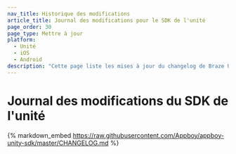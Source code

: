 ```yaml
---
nav_title: Historique des modifications
article_title: Journal des modifications pour le SDK de l'unité
page_order: 30
page_type: Mettre à jour
platform:
  - Unité
  - iOS
  - Android
description: "Cette page liste les mises à jour du changelog de Braze Unity SDK."
---
```


# Journal des modifications du SDK de l'unité

{% markdown_embed https://raw.githubusercontent.com/Appboy/appboy-unity-sdk/master/CHANGELOG.md %}
